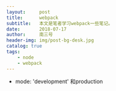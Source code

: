 ```yaml
---
layout:     post
title:      webpack
subtitle:   本文是笔者学习webpack一些笔记。
date:       2018-07-17
author:     南三号
header-img: img/post-bg-desk.jpg
catalog: true
tags:
    - node
    - webpack
---
```


- mode: 'development' 和production 